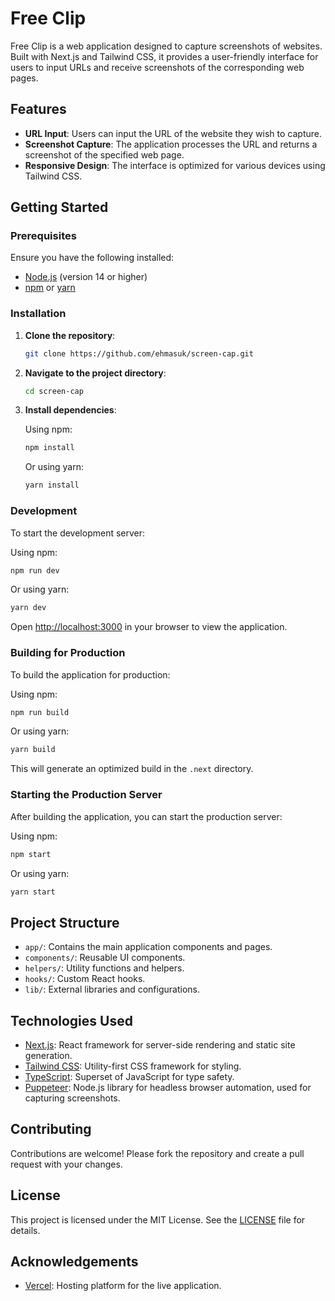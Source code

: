 # Free Clip

Free Clip is a web application designed to capture screenshots of websites. Built with Next.js and Tailwind CSS, it provides a user-friendly interface for users to input URLs and receive screenshots of the corresponding web pages.

## Features

- **URL Input**: Users can input the URL of the website they wish to capture.
- **Screenshot Capture**: The application processes the URL and returns a screenshot of the specified web page.
- **Responsive Design**: The interface is optimized for various devices using Tailwind CSS.

## Getting Started

### Prerequisites

Ensure you have the following installed:

- [Node.js](https://nodejs.org/) (version 14 or higher)
- [npm](https://www.npmjs.com/) or [yarn](https://yarnpkg.com/)

### Installation

1. **Clone the repository**:

   ```bash
   git clone https://github.com/ehmasuk/screen-cap.git
   ```

2. **Navigate to the project directory**:

   ```bash
   cd screen-cap
   ```

3. **Install dependencies**:

   Using npm:

   ```bash
   npm install
   ```

   Or using yarn:

   ```bash
   yarn install
   ```

### Development

To start the development server:

Using npm:

```bash
npm run dev
```

Or using yarn:

```bash
yarn dev
```

Open [http://localhost:3000](http://localhost:3000) in your browser to view the application.

### Building for Production

To build the application for production:

Using npm:

```bash
npm run build
```

Or using yarn:

```bash
yarn build
```

This will generate an optimized build in the `.next` directory.

### Starting the Production Server

After building the application, you can start the production server:

Using npm:

```bash
npm start
```

Or using yarn:

```bash
yarn start
```

## Project Structure

- `app/`: Contains the main application components and pages.
- `components/`: Reusable UI components.
- `helpers/`: Utility functions and helpers.
- `hooks/`: Custom React hooks.
- `lib/`: External libraries and configurations.

## Technologies Used

- [Next.js](https://nextjs.org/): React framework for server-side rendering and static site generation.
- [Tailwind CSS](https://tailwindcss.com/): Utility-first CSS framework for styling.
- [TypeScript](https://www.typescriptlang.org/): Superset of JavaScript for type safety.
- [Puppeteer](https://pptr.dev/): Node.js library for headless browser automation, used for capturing screenshots.

## Contributing

Contributions are welcome! Please fork the repository and create a pull request with your changes.

## License

This project is licensed under the MIT License. See the [LICENSE](LICENSE) file for details.

## Acknowledgements

- [Vercel](https://vercel.com/): Hosting platform for the live application.

